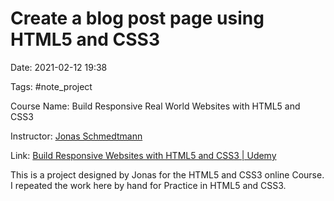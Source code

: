 # Create a blog post page using HTML5 and CSS3

Date: 2021-02-12 19:38

Tags: #note_project

Course Name: Build Responsive Real World Websites with HTML5 and CSS3

Instructor: [Jonas Schmedtmann](https://www.udemy.com/user/jonasschmedtmann/)

Link: [Build Responsive Websites with HTML5 and CSS3 | Udemy](https://www.udemy.com/course/design-and-develop-a-killer-website-with-html5-and-css3/)

This is a project designed by Jonas for the HTML5 and CSS3 online Course. I repeated the work here by hand for Practice in HTML5 and CSS3.
